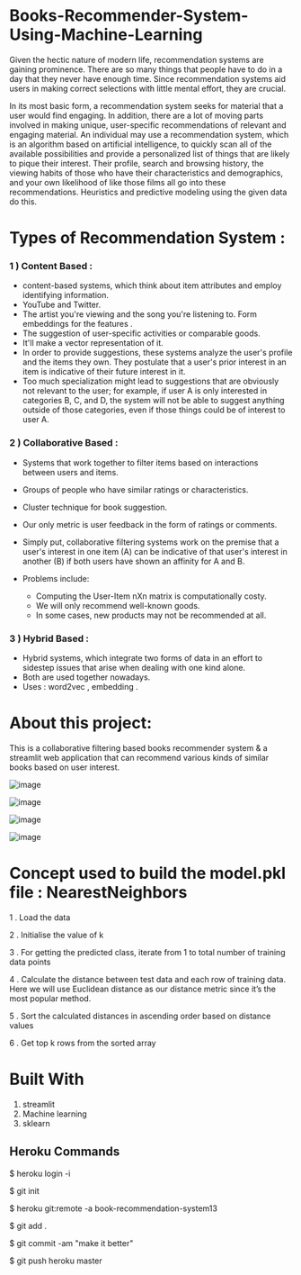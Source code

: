 # Books-Recommender-System-Using-Machine-Learning

Given the hectic nature of modern life, recommendation systems are gaining prominence. There are so many things that people have to do in a day that they never have enough time. Since recommendation systems aid users in making correct selections with little mental effort, they are crucial.

In its most basic form, a recommendation system seeks for material that a user would find engaging. In addition, there are a lot of moving parts involved in making unique, user-specific recommendations of relevant and engaging material. An individual may use a recommendation system, which is an algorithm based on artificial intelligence, to quickly scan all of the available possibilities and provide a personalized list of things that are likely to pique their interest. Their profile, search and browsing history, the viewing habits of those who have their characteristics and demographics, and your own likelihood of like those films all go into these recommendations. Heuristics and predictive modeling using the given data do this.

# Types of Recommendation System :

### 1 ) Content Based :
- content-based systems, which think about item attributes and employ identifying information.
- YouTube and Twitter.
- The artist you're viewing and the song you're listening to. Form embeddings for the features .
- The suggestion of user-specific activities or comparable goods.
- It'll make a vector representation of it.
- In order to provide suggestions, these systems analyze the user's profile and the items they own. They postulate that a user's prior interest in an item is indicative of their future interest in it.
- Too much specialization might lead to suggestions that are obviously not relevant to the user; for example, if user A is only interested in categories B, C, and D, the system will not be able to suggest anything outside of those categories, even if those things could be of interest to user A.

### 2 ) Collaborative Based :
- Systems that work together to filter items based on interactions between users and items.
- Groups of people who have similar ratings or characteristics.
- Cluster technique for book suggestion.
- Our only metric is user feedback in the form of ratings or comments.
- Simply put, collaborative filtering systems work on the premise that a user's interest in one item (A) can be indicative of that user's interest in another (B) if both users have shown an affinity for A and B.

- Problems include:
    - Computing the User-Item nXn matrix is computationally costy.
    - We will only recommend well-known goods.
    - In some cases, new products may not be recommended at all.
 
### 3 ) Hybrid Based :
- Hybrid systems, which integrate two forms of data in an effort to sidestep issues that arise when dealing with one kind alone.
- Both are used together nowadays.
- Uses : word2vec , embedding . 

# About this project:
This is a collaborative filtering based books recommender system & a streamlit web application that can recommend various kinds of similar books based on user interest.

![image](https://github.com/saurabhkamal/ML-Based-Book-Recommender-System/assets/39690914/ae103c57-d8a3-46ff-bbc2-c617331212b7)

![image](https://github.com/user-attachments/assets/db5614f1-5af7-4d46-874f-be5a5663f002)



![image](https://github.com/saurabhkamal/ML-Based-Book-Recommender-System/assets/39690914/61fa73f9-06f3-492f-adf8-1d6b5ae09390)

![image](https://github.com/user-attachments/assets/c9b00afb-8a17-4fb2-a641-d8281927d42b)



# Concept used to build the model.pkl file : NearestNeighbors

1 . Load the data
	
2 . Initialise the value of k

3 . For getting the predicted class, iterate from 1 to total number of training data points

4 . Calculate the distance between test data and each row of training data. Here we will use Euclidean distance as our distance metric since it’s the most popular method. 

5 . Sort the calculated distances in ascending order based on distance values
	
6 . Get top k rows from the sorted array

# Built With
1. streamlit
2. Machine learning
3. sklearn

## Heroku Commands
$ heroku login -i

$ git init

$ heroku git:remote -a book-recommendation-system13

$ git add . 

$ git commit -am "make it better"

$ git push heroku master


